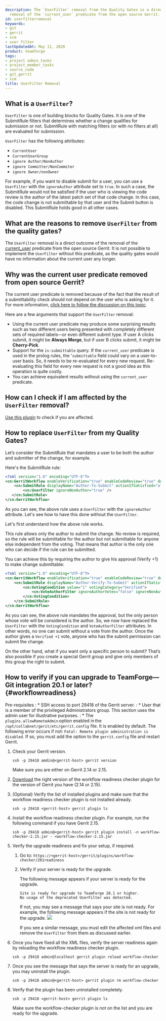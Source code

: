 ```yaml
---
description: The `UserFilter` removal from the Quality Gates is a direct outcome of the
  removal of the `current_user` predicate from the open source Gerrit.
id: userfilterremoval
keywords:
- git
- gerrit
- scm
- user filter
lastUpdatedAt: May 11, 2020
product: teamforge
tags:
- project admin_tasks
- project_member_tasks
- source_code
- git_gerrit
- scm
title: UserFilter Removal
---
```



## What is a `UserFilter`?
`UserFilter` is one of building blocks for Quality Gates. It is one of the SubmitRule filters that determines whether a change qualifies for submission or not. SubmitRule with matching filters (or with no filters at all) are evaluated for submission. 

<!-- `UserFilter` is a part of SubmitRule which is a building block for Quality Gates. The SubmitRule is a rule that is evaluated to decide when a given change can be submitted. 
Only SubmitRule whose filters match (or have no filters) will be evaluated. `UserFilter` is one of the filters that can be used to decide which SubmitRule will be evaluated. -->

`UserFilter` has the following attributes:
* `CurrentUser`
* `CurrentUserGroup`
* `ignore Author/NonAuthor`
* `ignore Committer/NonCommiter`
* `ignore Owner/nonOwner`

For example, if you want to disable submit for a user, you can use a `UserFilter` with the `ignoreAuthor` attribute set to `true`. In such a case, the SubmitRule would not be satisfied if the user who is viewing the code review is the author of the latest patch set of that code change. In this case, the code change is not submittable by that user and the Submit button is disabled. This SubmitRule holds good in all other cases. 
 
## What are the reasons to remove `UserFilter` from the quality gates?

The `UserFilter` removal is a direct outcome of the removal of the [current_user](https://gerrit-review.googlesource.com/c/gerrit/+/143251) predicate from the open source Gerrit. It is not possible to implement the `UserFilter` without this predicate, as the quality gates would have no information about the current user any longer.

## Why was the current user predicate removed from open source Gerrit?

The current user predicate is removed because of the fact that the result of a submittability check should not depend on the user who is asking for it. For more information, [click here to follow the discussion on this topic](https://groups.google.com/forum/#!msg/repo-discuss/vW6XhUOkqik/Ea4pco6vlCQJ). 

Here are a few arguments that support the `UserFilter` removal:

* Using the current user predicate may produce some surprising results such as two different users being presented with completely different sets of required labels—or even different submit type.  If user A clicks submit, it might be **Always Merge**, but if user B clicks submit, it might be **Cherry-Pick**.
* Support for the `is:submittable` query. If the `current_user` predicate is used in the prolog rules, the '`submittable` field could vary on a user-to-user basis. So, it needs to be re-evaluated for every new request. Re-evaluating this field for every new request is not a good idea as this operation is quite costly.
* You can achieve equivalent results without using the `current_user` predicate.

## How can I check if I am affected by the `UserFilter` removal?

[Use this plugin](https://ctf.open.collab.net/sf/go/projects.sfdl/frs.collabnet_teamforge_git_integrat.20_1_workflow_readiness_checker) to check if you are affected.

## How to replace `UserFilter` from my Quality Gates?

Let’s consider the SubmitRule that mandates a user to be both the author and submitter of the change, for example. 

Here's the SubmitRule rule:

```xml
<?xml version="1.0" encoding="UTF-8"?>
<cn:GerritWorkflow enableVerification="true" enableCodeReview="true" description="Only the author can submit the change, others can still informally review and verify" name="Author only"  version="1" xsi:schemaLocation="http://www.collab.net/gerritworkflow gerritworkflow.xsd" xmlns:cn="http://www.collab.net/gerritworkflow" xmlns:xsi="http://www.w3.org/2001/XMLSchema-instance">
	<cn:SubmitRule displayName="Author-To-Submit" actionIfSatisfied="allow">
		<cn:UserFilter ignoreNonAuthor="true" />
   </cn:SubmitRule>
</cn:GerritWorkflow>
 ````

As you can see, the above rule uses a `UserFilter` with the `ignoreAuthor` attribute. Let's see how to have this done without the `UserFilter`. 

Let's first understand how the above rule works. 

This rule allows only the author to submit the change. No review is required, so the rule will be submittable for the author but not submittable for anyone else independent from the voting. That means that author is the only one who can decide if the rule can be submitted.

You can achieve this by requiring the author to give his approval (Verify +1) to make change submittable:

```xml
<?xml version="1.0" encoding="UTF-8"?>
<cn:GerritWorkflow enableVerification="true" enableCodeReview="true" description="The change can only be submitted if the author has verified it, others can still informally review and verify" name="Author only" version="1" xsi:schemaLocation="http://www.collab.net/gerritworkflow gerritworkflow.xsd" xmlns:cn="http://www.collab.net/gerritworkflow" xmlns:xsi="http://www.w3.org/2001/XMLSchema-instance">
	<cn:SubmitRule displayName="Author-Verify-To-Submit" actionIfSatisfied="allow">
		<cn:VotingCondition value="1" votingCategory="Verified">
			<cn:VoteAuthorFilter ignoreAuthorVotes="false" ignoreNonAuthorVotes="true" />
		</cn:VotingCondition>
	</cn:SubmitRule>
</cn:GerritWorkflow>
 ````

As you can see, the above rule mandates the approval, but the only person whose vote will be considered is the author. So, we now have replaced the `UserFilter` with the `VotingCondition` and `VoteAuthorFilter` attributes. In other words, no one can submit without a vote from the author. Once the author gives a `Verified +1` vote, anyone who has the submit permission can submit the change.

On the other hand, what if you want only a specific person to submit? That’s also possible if you create a special Gerrit group and give only members of this group the right to submit.

## How to verify if you can upgrade to TeamForge—Git integration 20.1 or later? {#workflowreadiness}

Pre-requisites
: * SSH access to port 29418 of the Gerrit server.
: * User that is a member of the privileged Administrators group. This section uses the admin user for illustrative purposes.
: * The `plugins.allowRemoteAdmin` option enabled in the `/opt/collabnet/gerit/etc/gerrit.config` file. It is enabled by default. The following error occurs if not: `Fatal: Remote plugin administration is disabled`. If so, you must add the option to the `gerrit.config` file and restart Gerrit. 

1. Check your Gerrit version. 
   ```shell
   ssh -p 29418 amdin@<gerrit-host> gerrit version 
   ````

   Make sure you are either on Gerrit 2.14 or 2.15. 

2. [Download](https://ctf.open.collab.net/sf/go/projects.sfdl/frs.collabnet_teamforge_git_integrat.20_1_workflow_readiness_checker) the right version of the workflow readiness checker plugin for the version of Gerrit you have (2.14 or 2.15).
 
3. (Optional) Verify the list of installed plugins and make sure that the workflow readiness checker plugin is not installed already.
   ```shell
   ssh -p 29418 <gerrit-host> gerrit plugin ls 
   ````

4. Install the workflow readiness checker plugin. For example, run the following command if you have Gerrit 2.15.
   ```shell
   ssh -p 29418 admin@<gerrit-host> gerrit plugin install -n workflow-checker-2.15.jar - <workflow-checker-2.15.jar 
   ````

5. Verify the upgrade readiness and fix your setup, if required. 
   1. Go to: `https://<gerrit-host>/gerrit/plugins/workflow-checker/201readiness`
   2. Verify if your server is ready for the upgrade. 

      The following message appears if your server is ready for the upgrade. 
      ```shell
      Site is ready for upgrade to TeamForge 20.1 or higher.
      No usage of the deprecated UserFilter was detected. 
      ````

      If not, you may see a message that says your site is not ready. For example, the following message appears if the site is not ready for the upgrade. 
      ![](/docs/assets/images/201-userfilterremoval.png)

      If you see a similar message, you must edit the affected xml files and remove the `UserFilter` from them as discussed earlier. 

6. Once you have fixed all the XML files, verify the server readiness again by reloading the workflow readiness checker plugin.
   ```shell
   ssh -p 29418 admin@localhost gerrit plugin reload workflow-checker
   ````

7. Once you see the message that says the server is ready for an upgrade, you may uninstall the plugin.
   ```shell
   ssh -p 29418 admin@<gerrit-host> gerrit plugin rm workflow-checker  
   ````

8. Verify that the plugin has been uninstalled completely. 
   ```shell
   ssh -p 29418 <gerrit-host> gerrit plugin ls 
   ````

   Make sure the workflow-checker plugin is not on the list and you are ready for the upgrade.

